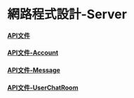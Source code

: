 # 網路程式設計-Server

#### [API文件]()
#### [API文件-Account]()
#### [API文件-Message]()
#### [API文件-UserChatRoom]()